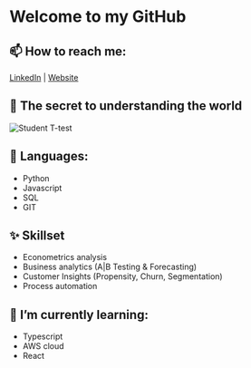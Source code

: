 # Welcome to my GitHub

## 📫 How to reach me: 
[LinkedIn](https://www.linkedin.com/in/brad-webb-101/) |
[Website](https://bradwebb101.com)

## 🔭 The secret to understanding the world

<img src="https://latex.codecogs.com/svg.latex?\Large&space;t = \frac{\bar x - \mu}{s - \sqrt{n}}" title="Student T-test" />

## :mega: Languages:

* Python
* Javascript
* SQL
* GIT

## ✨ Skillset

* Econometrics analysis
* Business analytics (A|B Testing & Forecasting)
* Customer Insights (Propensity, Churn, Segmentation)
* Process automation

## 🌱 I’m currently learning:

* Typescript
* AWS cloud
* React
